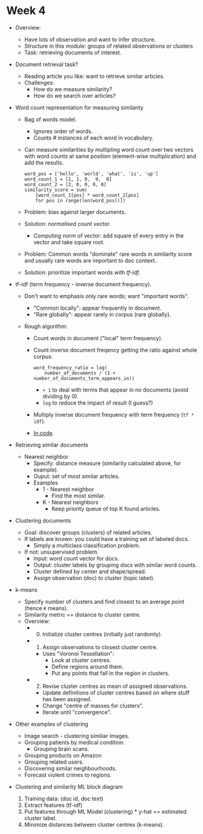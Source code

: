 # Week 4

* Overview:
  * Have lots of observation and want to infer structure.
  * Structure in this module: groups of related observations or clusters
  * Task: retrieving documents of interest.

* Document retrieval task?

  * Reading article you like: want to retrieve similar articles.
  * Challenges:
    * How do we measure similarity?
    * How do we search over articles?

* Word count representation for measuring similarity

  * Bag of words model.

    * Ignores order of words.
    * Counts # instances of each word in vocabulary.

  * Can measure similarities by multipling word count over two vectors with word counts at same position (element-wise multiplication) and add the results.

    ```
    word_pos = ['hello', 'world', 'what', 'is', 'up']
    word_count_1 = [1, 1, 0,  0,  0]
    word_count_2 = [2, 0, 0, 0, 0]
    similarity_score = sum(
        [word_count_1[pos] * word_count_2[pos]
        for pos in range(len(word_pos))])
    ```

  * Problem: bias against larger documents.

  * Solution: *normalised count vector*.

    * Computing norm of vector: add square of every entry in the vector and take square root.

  * Problem: Common words "dominate" rare words in similarity score and usually rare words are important to doc context..
  * Solution: prioritize important words with *tf-idf*.

* tf-idf (term frequency - inverse document frequency).
  
  * Don't want to emphasis only rare words; want "important words".

    * "Common locally": appear frequently in document.
    * "Rare globally": appear rarely in corpus (rare globally). 

  * Rough algorithm:

    * Count words in document ("local" term frequency).
    * Count inverse document freqency getting the ratio against whole corpus:

      ```
      word_frequency_ratio = log(
          number_of_documents / (1 + number_of_documents_term_appears_in))
      ```

      * ``+ 1`` to deal with terms that appear in no documents (avoid dividing by 0).
      * ``log`` to reduce the impact of result (I guess?)

    * Multiply inverse document frequency with term frequency (``tf * idf``).

    * [In code](td-idf.py).

* Retrieving similar documents 

  * Nearest neighbor
    * Specify: distance measure (similarity calculated above, for example).
    * Ouput: set of most similar articles.
    * Examples
      * 1 - Nearest neighbor
        * Find the most similar.
      * K - Nearest neighbors
        * Keep priority queue of top K found articles.

* Clustering documents
  * Goal: discover groups (clusters) of related articles.
  * If labels are known: you could have a training set of labeled docs.
    * Simply a multiclass classification problem.
  * If not: unsupervised problem.
    * Input: word count vector for docs.
    * Output: cluster labels by grouping docs with similar word counts.
    * Cluster defined by center and shape/spread.
    * Assign observation (doc) to cluster (topic label).

* k-means

  * Specify number of clusters and find closest to an average point (hence ``K`` means).
  * Similarity metric == distance to cluster centre.
  * Overview:
    * 0. Initialize cluster centres (initially just randomly).
    * 1. Assign observations to closest cluster centre.
      * Uses "Voronoi Tessellation":
        * Look at cluster centres.
        * Define regions around them.
        * Put any points that fall in the region in clusters.
    * 2. Revise cluster centres as mean of assigned observations.
      * Update definitions of cluster centres based on where stuff has been assigned.
      * Change "centre of masses for clusters".
      * Iterate until "convergence".

* Other examples of clustering

    * Image search - clustering similiar images.
    * Grouping patients by medical condition.
      * Grouping brain scans.
    * Grouping products on Amazon
    * Grouping related users. 
    * Discovering similar neighbourhoods.
    * Forecast violent crimes to regions.

* Clustering and similarity ML block diagram

    1. Training data: (doc id, doc text)
    2. Extract features (tf-idf)
    3. Put features through ML Model (clustering)
      * y-hat == estimated cluster label.
    4. Minimize distances between cluster centres (k-means).
